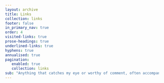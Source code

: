 ```yaml
---
layout: archive
title: Links
collection: links
footer: false
in_primary_nav: true
order: 4
visited-links: true
prose-headings: true
underlined-links: true
hyphens: true
annualised: true
pagination:
   enabled: true
   collection: links
sub: "Anything that catches my eye or worthy of comment, often accompanied by some short thoughts."
---
```

